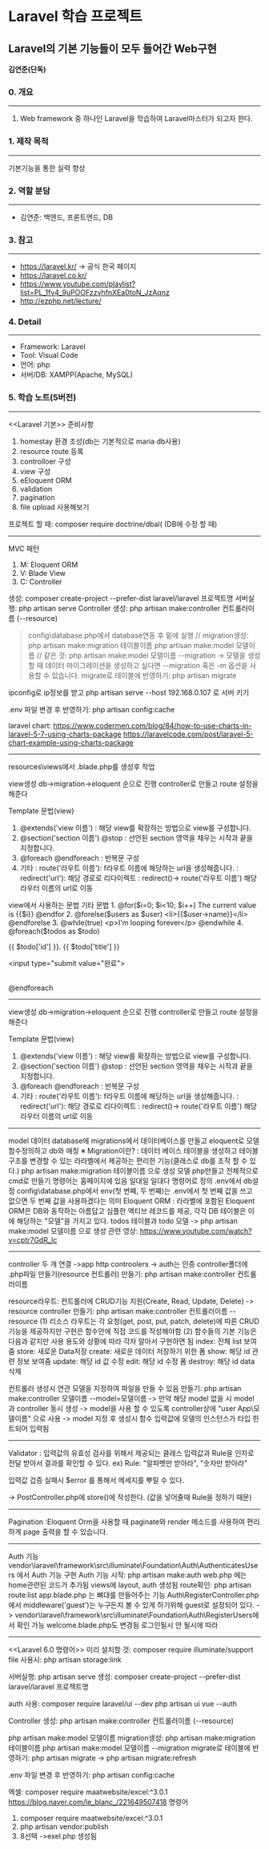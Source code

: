 # Laravel 학습 프로젝트
##  Laravel의 기본 기능들이 모두 들어간 Web구현

__김연준(단독)__

### 0. 개요
------------------------------
1. Web framework 중 하나인 Laravel을 학습하여 Laravel마스터가 되고자 한다.

### 1. 제작 목적
------------------------------
기본기능을 통한 실력 향상

### 2. 역할 분담
------------------------------
 * 김연준: 백엔드, 프론트엔드, DB

### 3. 참고
------------------------------
 * https://laravel.kr/                                -> 공식 한국 페이지
 * https://laravel.co.kr/
 * https://www.youtube.com/playlist?list=PL_1fv4_9uPOOFzzvhfnXEa0toN_JzAqnz
 * http://ezphp.net/lecture/
 
### 4. Detail
------------------------------
* Framework: Laravel
 * Tool: Visual Code
 * 언어: php
 * 서버/DB: XAMPP(Apache, MySQL) 

### 5. 학습 노트(5버전)
------------------------------
<<Laravel 기본>>
준비사항
1. homestay 환경 조성(db는 기본적으로 maria db사용)
2. resource route 등록
3. controlloer 구성 
4. view 구성
5. eEloquent ORM
6. validation
7. pagination
8. file upload 사용해보기

프로젝트 할 때: composer require doctrine/dbal( (DB에 수정 할 때)

------------------------------

MVC 패턴
1. M: Eloquent ORM
2. V: Blade View
3. C: Controller

생성: composer create-project --prefer-dist laravel/laravel 프로젝트명
서버실행: php artisan serve
Controller 생성: php artisan make:controller 컨트롤러이름 (--resource)
>config\database.php에서 database연동 후 밑에 실행
// 
migration생성: php artisan make:migration 테이블이름
php artisan make:model 모델이름
//
같은 것: php artisan make:model 모델이름 --migration
-> 모델을 생성할 때 데이터 마이그레이션을 생성하고 싶다면 --migration 혹은 -m 옵션을 사용할 수 있습니다.
migrate로 테이블에 반영하기: php artisan migrate

ipconfig로 ip정보를 받고
 php artisan serve --host 192.168.0.107 로 서버 키기

.env 파일 변경 후 반영하기: php artisan config:cache

laravel chart: 
https://www.codermen.com/blog/84/how-to-use-charts-in-laravel-5-7-using-charts-package
https://laravelcode.com/post/laravel-5-chart-example-using-charts-package

------------------------------
<View>
resources\views에서 .blade.php를 생성후 작업

view생성
db->migration->eloquent 순으로 진행
controller로 만들고
route 설정을 해준다

Template 문법(view)
1. @extends('view 이름')
: 해당 view를 확장하는 방법으로 view를 구성합니다.
2. @section('section 이름') @stop
: 선언된 section 영역을 채우는 시작과 끝을 지정합니다.
3. @foreach @endforeach
: 반복문 구성
4. 기타
: route('라우트 이름'): f라우트 이름에 해당하는 url을 생성해줍니다.
: redirect('url'): 해당 경로로 리다이렉트
: redirect()-> route('라우트 이름') 해당 라우터 이름의 url로 이동

view에서 사용하는 문법
        기타 문법
        1. 
        @for($i=0; $i<10; $i++)
            The current value is {{$i}}
        @endfor
        2.
        @forelse($users as $user)
            <li>{{$user->name}}</li>
        @endforelse
        3.
        @while(true)
            <p>I'm looping forever</p>
        @endwhile
        4.
        @foreach($todos as $todo)
            <!-- 중괄호 쓰면 echo 기능 -->
        <p>
            {{ $todo['id'] }}. {{ $todo['title'] }}
            <form method="post" action="/todo/done/{{$todo->id}}">
                <input type="hidden" name="_token" value="{{ csrf_token() }}">
                <input type="submit value="완료">
            </form>
        </p>        
       @endforeach
                                              
------------------------------
view생성
db->migration->eloquent 순으로 진행
controller로 만들고
route 설정을 해준다

Template 문법(view)
1. @extends('view 이름')
: 해당 view를 확장하는 방법으로 view를 구성합니다.
2. @section('section 이름') @stop
: 선언된 section 영역을 채우는 시작과 끝을 지정합니다.
3. @foreach @endforeach
: 반복문 구성
4. 기타
: route('라우트 이름'): f라우트 이름에 해당하는 url을 생성해줍니다.
: redirect('url'): 해당 경로로 리다이렉트
: redirect()-> route('라우트 이름') 해당 라우터 이름의 url로 이동

------------------------------
model 데이터
database에 migrations에서 데이터베이스를 만들고 eloquent로 모델 함수정의하고 db와 매칭
※ Migration이란?
: 데이터 베이스 테이블을 생성하고 테이블 구조를 변경할 수 있는 라라벨에서 제공하는 편리한 기능(클래스로 db를 조작 할 수 있다.)
php artisan make:migration 테이블이름      으로 생성
모델 php만들고 전체적으로 cmd로 만들기 명령어는 홈페이지에 있음
일대일 일대다 명령어로 정의
.env에서 db설정
config\database.php에서 env(첫 번째, 두 번째)는 .env에서 첫 번째 값을 쓰고 없으면 두 번째 값을 사용하겠다는 의미
Eloquent ORM
: 라라벨에 포함된 Eloquent ORM은 DB와 동작하는 아름답고 심플한 액티브 레코드를 제공, 각각 DB 테이블은 이에 해당하는 "모델"을 가지고 있다.
todos 테이블과 todo 모델
-> php artisan make:model 모델이름     으로 생성
 관련 영상: https://www.youtube.com/watch?v=cptr7GdR_lc

------------------------------
controller 두 개 연결 ->app http controolers 
-> auth는 인증
controller폴더에 .php파일 만들기(resource 컨트롤러)
만들기: php artisan make:controller 컨트롤러이름

resource라우트: 컨트롤러에 CRUD기능 지원(Create, Read, Update, Delete)
-> resource controller 만들기: php artisan make:controller 컨트롤러이름 --resource
(1) 리소스 라우트는 각 요청(get, post, put, patch, delete)에 따른 CRUD 기능을 제공하지만 구현은 함수안에 직접 코드를 작성해야함
(2) 함수들의 기본 기능은 다음과 같지만 사용 용도와 상황에 따라 각자 알아서 구현하면 됨
index: 전체 list 보여줌
store: 새로운 Data저장
create: 새로운 데이터 저장하기 위한 폼
show: 해당 id 관련 정보 보여줌
update: 해당 id 값 수정
edit: 해당 id 수정 폼
destroy: 해당 id data 삭제

컨트롤러 생성시 연관 모델을 지정하여 파일을 만들 수 있음
만들기: php artisan make:controller 모델이름 --model=모델이름
-> 만약 해당 model 없을 시 model과 controller 동시 생성
-> model을 사용 할 수 있도록 controller상에 "user App\모델이름" 으로  사용
-> model 지정 후 생성시 함수 입력값에 모델의 인스턴스가 타입 힌트되어 입력됨

------------------------------
Validator
: 입력값의 유효성 검사를 위해서 제공되는 클래스
입력값과 Rule을 인자로 전달 받아서 결과를 확인할 수 있다.
ex) Rule: "알파벳만 받아라", "숫자만 받아라"

입력값 겁증 실패시 $error 를 통해서 메세지를 뿌릴 수 있다.

-> PostController.php에 store()에 작성한다. (값을 넣어줄때 Rule을 정하기 때문)

------------------------------
Pagination
:Eloquent Orm을  사용할 때 paginate와 render 메소드를 사용하여
편리하게 page 출력을 할 수 있습니다.

------------------------------
Auth 기능
vendor\laravel\framework\src\illuminate\Foundation\Auth\AuthenticatesUsers
에서 Auth 기능 구현
Auth 기능 시작: php artisan make:auth
web.php 에는 home관련된 코드가 추가됨 views에 layout, auth 생성됨
route확인: php artisan route:list
app.blade.php 는 뼈대를 만들어주는 기능
Auth\RegisterController.php 에서 middleware('guest')는 누구든지 볼 수 있게 하기위해 guest로 설정되어 있다. -> vendor\laravel\framework\src\illuminate\Foundation\Auth\RegisterUsers에서 확인 가능
welcome.blade.php도 변경됨 로그인될시 안 될시에 따라

------------------------------
<<Laravel 6.0 명령어>>
미리 설치할 것: composer require illuminate/support
file 사용시: php artisan storage:link

서버실행: php artisan serve
생성: composer create-project --prefer-dist laravel/laravel 프로젝트명

auth 사용: composer require laravel/ui --dev
                 php artisan ui vue --auth

Controller 생성: php artisan make:controller 컨트롤러이름 (--resource)

php artisan make:model 모델이름
migration생성: php artisan make:migration 테이블이름
php artisan make:model 모델이름 --migration
migrate로 테이블에 반영하기: php artisan migrate
-> php artisan migrate:refresh

.env 파일 변경 후 반영하기: php artisan config:cache

엑셀: composer require maatwebsite/excel:^3.0.1
https://blog.naver.com/le_blanc_/221649507418
명령어
1. composer require maatwebsite/excel:^3.0.1
2. php artisan vendor:publish
3. 8선택 ->exel.php 생성됨
